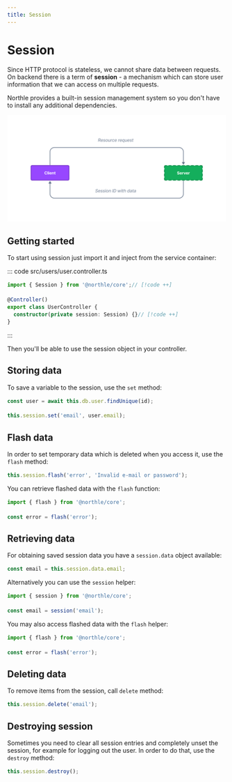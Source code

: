 ```yaml
---
title: Session
---
```


# Session

Since HTTP protocol is stateless, we cannot share data between requests. On backend there is a term of **session** - a mechanism which can store user information that we can access on multiple requests.

Northle provides a built-in session management system so you don't have to install any additional dependencies.

![Session Scheme](./assets/session.png)

## Getting started

To start using session just import it and inject from the service container:

::: code src/users/user.controller.ts
```ts
import { Session } from '@northle/core';// [!code ++]

@Controller()
export class UserController {
  constructor(private session: Session) {}// [!code ++]
}
```
:::

Then you'll be able to use the session object in your controller.

## Storing data

To save a variable to the session, use the `set` method:

```ts
const user = await this.db.user.findUnique(id);

this.session.set('email', user.email);
```

## Flash data

In order to set temporary data which is deleted when you access it, use the `flash` method:

```ts
this.session.flash('error', 'Invalid e-mail or password');
```

You can retrieve flashed data with the `flash` function:

```ts
import { flash } from '@northle/core';

const error = flash('error');
```

## Retrieving data

For obtaining saved session data you have a `session.data` object available:

```ts
const email = this.session.data.email;
```

Alternatively you can use the `session` helper:

```ts
import { session } from '@northle/core';

const email = session('email');
```

You may also access flashed data with the `flash` helper:

```ts
import { flash } from '@northle/core';

const error = flash('error');
```

## Deleting data

To remove items from the session, call `delete` method:

```ts
this.session.delete('email');
```

## Destroying session

Sometimes you need to clear all session entries and completely unset the session, for example for logging out the user. In order to do that, use the `destroy` method:

```ts
this.session.destroy();
```
